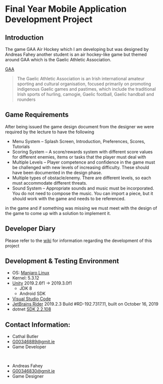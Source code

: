 # Final Year Mobile Application Development Project
## Introduction
The game GAA Air Hockey which I am developing but was designed by Andreas Fahey another student is an air hockey-like game but themed around GAA which is the Gaelic Athletic Association. 

[GAA](https://www.gaa.ie/)
> The Gaelic Athletic Association is an Irish international amateur sporting and cultural organisation, focused primarily on promoting indigenous Gaelic games and pastimes, which include the traditional Irish sports of hurling, camogie, Gaelic football, Gaelic handball and rounders

## Game Requirements
After being issued the game design document from the designer we were required by the lecture to have the following

* Menu System – Splash Screen, Introduction, Preferences, Scores, Tutorials
* Scoring System – A score/rewards system with different score values for different enemies,
items or tasks that the player must deal with
* Multiple Levels – Player competence and confidence in the game must be challenged with
new levels of increasing difficulty. These should have been documented in the design phase.
* Multiple types of obstacle/enemy. There are different levels, so each must accommodate
different threats.
* Sound System – Appropriate sounds and music must be incorporated. You do not need to
compose the music. You can import a piece, but it should work with the game and needs to
be referenced.

in the game and if something was missing we must meet with the design of the game to come up with a solution to implement it.  

## Developer Diary 
Please refer to the [wiki](https://github.com/butlawr/gaa-air-hockey/wiki/Developer-Diary) for information regarding the development of this project


## Development & Testing Environment
* OS: [Manjaro Linux](https://manjaro.org/download/official/kde/)
* Kernel: 5.3.12
* [Unity](https://unity.com/) 2019.2.6f1 -> 2019.3.0f1
  * JDK 8
  * Android SDK
* [Visual Studio Code](https://code.visualstudio.com/)
* [JetBrains Rider](https://www.jetbrains.com/rider/) 2019.2.3
Build #RD-192.7317.11, built on October 16, 2019
* dotnet [SDK 2.2.108](https://docs.microsoft.com/en-us/dotnet/core/install/linux-package-manager-rhel7)

## Contact Information:
* Cathal Butler
* G00346889@gmit.ie
* Game Developer

<br>

* Andreas Fahey
* G00346830@gmit.ie
* Game Designer
